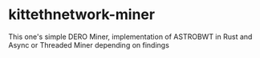 # kittethnetwork-miner
This one's simple DERO Miner, implementation of ASTROBWT in Rust and Async or Threaded Miner depending on findings
